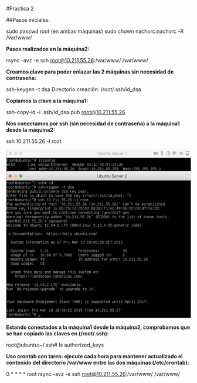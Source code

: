#Practica 2

##Pasos iniciales:

sudo passwd root (en ambas máquinas)
sudo chown nachorc:nachorc -R /var/www/


**Pasos realizados en la máquina2:**

rsync -avz -e ssh root@10.211.55.26:/var/www/ /var/www/ 

**Creamos clave para poder enlazar las 2 máquinas sin necesidad de contraseña:**

ssh-keygen -t dsa
Directorio creación: /root/.ssh/id_dsa

**Copiamos la clave a la máquina1:**

ssh-copy-id -i .ssh/id_dsa.pub root@10.211.55.26

**Nos conectamos por ssh (sin necesidad de contraseña) a la máquina1 desde la máquina2:**

ssh 10.211.55.26 -l root

![img](https://github.com/nachobit/ETSIIT/blob/master/swap1415/practica2/ssh1.png)

**Estando conectados a la máquina1 desde la máquina2, comprobamos que se han copiado las claves en (/root/.ssh):**

root@ubuntu:~/.ssh# ls
authorized_keys

**Uso crontab con tarea: ejecute cada hora para mantener
actualizado el contenido del directorio /var/www entre las dos máquinas (/etc/crontab):**

0 * * * * root rsync -avz -e ssh root@10.211.55.26:/var/www/ /var/www/